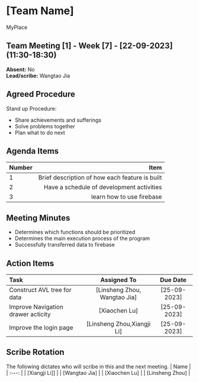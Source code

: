 # [Team Name]
MyPlace
## Team Meeting [1] - Week [7] - [22-09-2023] (11:30-18:30)
**Absent:** No
<br>
**Lead/scribe:** Wangtao Jia

## Agreed Procedure
Stand up Procedure: 
- Share achievements and sufferings
- Solve problems together
- Plan what to do next





## Agenda Items
| Number   |        Item |
|:---------|------------:|
| 1 | Brief description of how each feature is built|
| 2 | Have a schedule of development activities|
| 3 | learn how to use firebase |


## Meeting Minutes
- Determines which functions should be prioritized
- Determines the main execution process of the program
- Successfully transferred data to firebase



## Action Items
| Task                                   | Assigned To |  Due Date  |
|:---------------------------------------|:-----------:|:----------:|
| Construct AVL tree for data            |  [Linsheng Zhou, Wangtao Jia]   | [25-09-2023] |
| Improve Navigation drawer acticity     |  [Xiaochen Lu]   | [25-09-2023] |
| Improve the login page                 |  [Linsheng Zhou,Xiangji Li]   | [25-09-2023] |



## Scribe Rotation
The following dictates who will scribe in this and the next meeting.
| Name |
| :---: |
| [Xiangji Li]] |
| [Wangtao Jia] |
| [Xiaochen Lu] |
| [Linsheng Zhou] |
